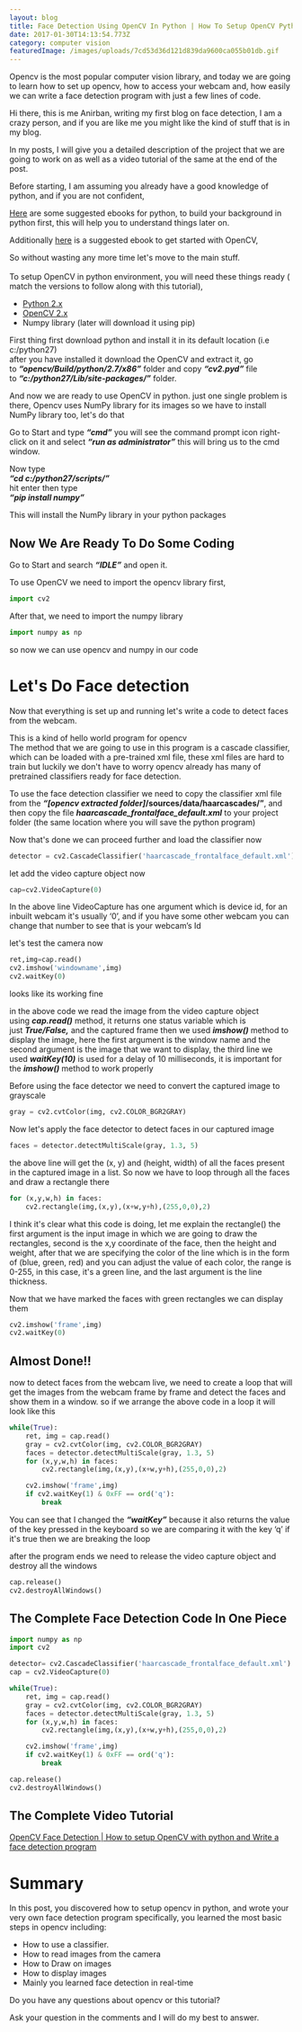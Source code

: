 ```yaml
---
layout: blog
title: Face Detection Using OpenCV In Python | How To Setup OpenCV Python
date: 2017-01-30T14:13:54.773Z
category: computer vision
featuredImage: /images/uploads/7cd53d36d121d839da9600ca055b01db.gif
---
```


Opencv is the most popular computer vision library, and today we are going to learn how to set up opencv, how to access your webcam and, how easily we can write a face detection program with just a few lines of code.

Hi there, this is me Anirban, writing my first blog on face detection, I am a crazy person, and if you are like me you might like the kind of stuff that is in my blog.

In my posts, I will give you a detailed description of the project that we are going to work on as well as a video tutorial of the same at the end of the post.

Before starting, I am assuming you already have a good knowledge of python, and if you are not confident,

[Here](https://web.archive.org/web/20200803144552/https://amzn.to/2kUK9WQ) are some suggested ebooks for python, to build your background in python first, this will help you to understand things later on.

Additionally [here](https://web.archive.org/web/20200803144552/https://amzn.to/2mtfCf1) is a suggested ebook to get started with OpenCV,

So without wasting any more time let's move to the main stuff.\
\
To setup OpenCV in python environment, you will need these things ready ( match the versions to follow along with this tutorial),

-   [Python 2.x](https://web.archive.org/web/20200803144552/https://www.python.org/downloads/)
-   [OpenCV 2.x](https://web.archive.org/web/20200803144552/http://opencv.org/downloads.html)
-   Numpy library (later will download it using pip)

First thing first download python and install it in its default location (i.e c:/python27)\
after you have installed it download the OpenCV and extract it, go to **_“opencv/Build/python/2.7/x86”_** folder and copy **_“cv2.pyd”_** file to **_“c:/python27/Lib/site-packages/”_** folder.

And now we are ready to use OpenCV in python. just one single problem is there, Opencv uses NumPy library for its images so we have to install NumPy library too, let's do that

Go to Start and type **_“cmd”_** you will see the command prompt icon right-click on it and select **_“run as administrator”_** this will bring us to the cmd window.

Now type\
**_“cd c:/python27/scripts/”_**\
hit enter then type\
**_“pip install numpy”_**

This will install the NumPy library in your python packages

## Now We Are Ready To Do Some Coding

Go to Start and search **_“IDLE”_** and open it.

To use OpenCV we need to import the opencv library first,

```python
import cv2
```

After that, we need to import the numpy library

```python
import numpy as np
```

so now we can use opencv and numpy in our code

# Let's Do Face detection

Now that everything is set up and running let's write a code to detect faces from the webcam.

This is a kind of hello world program for opencv\
The method that we are going to use in this program is a cascade classifier, which can be loaded with a pre-trained xml file, these xml files are hard to train but luckily we don't have to worry opencv already has many of pretrained classifiers ready for face detection.

To use the face detection classifier we need to copy the classifier xml file from the **_“\[opencv extracted folder]_/sources/data/haarcascades/”**, and then copy the file **_haarcascade_frontalface_default.xml_** to your project folder (the same location where you will save the python program)

Now that's done we can proceed further and load the classifier now

```python
detector = cv2.CascadeClassifier('haarcascade_frontalface_default.xml')
```

let add the video capture object now

```python
cap=cv2.VideoCapture(0)
```

In the above line VideoCapture has one argument which is device id, for an inbuilt webcam it's usually ‘0’, and if you have some other webcam you can change that number to see that is your webcam’s Id

let's test the camera now

```python
ret,img=cap.read()
cv2.imshow('windowname',img)
cv2.waitKey(0)
```

looks like its working fine

in the above code we read the image from the video capture object using **_cap.read()_** method, it returns one status variable which is just **_True/False,_** and the captured frame then we used **_imshow()_** method to display the image, here the first argument is the window name and the second argument is the image that we want to display, the third line we used **_waitKey(10)_** is used for a delay of 10 milliseconds, it is important for the **_imshow()_** method to work properly

Before using the face detector we need to convert the captured image to grayscale

```python
gray = cv2.cvtColor(img, cv2.COLOR_BGR2GRAY)
```

Now let's apply the face detector to detect faces in our captured image

```python
faces = detector.detectMultiScale(gray, 1.3, 5)
```

the above line will get the (x, y) and (height, width) of all the faces present in the captured image in a list. So now we have to loop through all the faces and draw a rectangle there

```python
for (x,y,w,h) in faces:
    cv2.rectangle(img,(x,y),(x+w,y+h),(255,0,0),2)
```

I think it's clear what this code is doing, let me explain the rectangle() the first argument is the input image in which we are going to draw the rectangles, second is the x,y coordinate of the face, then the height and weight, after that we are specifying the color of the line which is in the form of (blue, green, red) and you can adjust the value of each color, the range is 0-255, in this case, it's a green line, and the last argument is the line thickness.

Now that we have marked the faces with green rectangles we can display them

```python
cv2.imshow('frame',img)
cv2.waitKey(0)
```

## Almost Done!!

now to detect faces from the webcam live, we need to create a loop that will get the images from the webcam frame by frame and detect the faces and show them in a window. so if we arrange the above code in a loop it will look like this

```python
while(True):
    ret, img = cap.read()
    gray = cv2.cvtColor(img, cv2.COLOR_BGR2GRAY)
    faces = detector.detectMultiScale(gray, 1.3, 5)
    for (x,y,w,h) in faces:
        cv2.rectangle(img,(x,y),(x+w,y+h),(255,0,0),2)

    cv2.imshow('frame',img)
    if cv2.waitKey(1) & 0xFF == ord('q'):
        break
```

You can see that I changed the **_“waitKey”_** because it also returns the value of the key pressed in the keyboard so we are comparing it with the key ‘q’ if it's true then we are breaking the loop

after the program ends we need to release the video capture object and destroy all the windows

```python
cap.release()
cv2.destroyAllWindows()
```

## The Complete Face Detection Code In One Piece

```python
import numpy as np
import cv2

detector= cv2.CascadeClassifier('haarcascade_frontalface_default.xml')
cap = cv2.VideoCapture(0)

while(True):
    ret, img = cap.read()
    gray = cv2.cvtColor(img, cv2.COLOR_BGR2GRAY)
    faces = detector.detectMultiScale(gray, 1.3, 5)
    for (x,y,w,h) in faces:
        cv2.rectangle(img,(x,y),(x+w,y+h),(255,0,0),2)

    cv2.imshow('frame',img)
    if cv2.waitKey(1) & 0xFF == ord('q'):
        break

cap.release()
cv2.destroyAllWindows()
```

## The Complete Video Tutorial

[OpenCV Face Detection | How to setup OpenCV with python and Write a face detection program](https://web.archive.org/web/20200803144552if_/https://www.youtube.com/embed/1Jz24sVsLE4?feature=oembed)

# Summary

In this post, you discovered how to setup opencv in python, and wrote your very own face detection program specifically, you learned the most basic steps in opencv including:

-   How to use a classifier.
-   How to read images from the camera
-   How to Draw on images
-   How to display images
-   Mainly you learned face detection in real-time

Do you have any questions about opencv or this tutorial?

Ask your question in the comments and I will do my best to answer.
